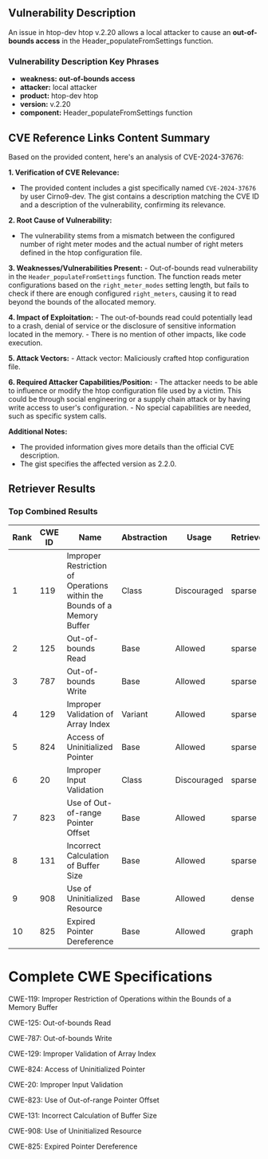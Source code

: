 ## Vulnerability Description
An issue in htop-dev htop v.2.20 allows a local attacker to cause an **out-of-bounds access** in the Header_populateFromSettings function.

### Vulnerability Description Key Phrases
- **weakness:** **out-of-bounds access**
- **attacker:** local attacker
- **product:** htop-dev htop
- **version:** v.2.20
- **component:** Header_populateFromSettings function

## CVE Reference Links Content Summary
Based on the provided content, here's an analysis of CVE-2024-37676:

**1. Verification of CVE Relevance:**

   - The provided content includes a gist specifically named `CVE-2024-37676` by user Cirno9-dev. The gist contains a description matching the CVE ID and a description of the vulnerability, confirming its relevance.

**2. Root Cause of Vulnerability:**
   - The vulnerability stems from a mismatch between the configured number of right meter modes and the actual number of right meters defined in the htop configuration file.

**3. Weaknesses/Vulnerabilities Present:**
    - Out-of-bounds read vulnerability in the `Header_populateFromSettings` function. The function reads meter configurations based on the `right_meter_modes` setting length, but fails to check if there are enough configured `right_meters`, causing it to read beyond the bounds of the allocated memory.

**4. Impact of Exploitation:**
    - The out-of-bounds read could potentially lead to a crash, denial of service or the disclosure of sensitive information located in the memory.
    - There is no mention of other impacts, like code execution.

**5. Attack Vectors:**
    - Attack vector: Maliciously crafted htop configuration file.

**6. Required Attacker Capabilities/Position:**
    - The attacker needs to be able to influence or modify the htop configuration file used by a victim. This could be through social engineering or a supply chain attack or by having write access to user's configuration.
    - No special capabilities are needed, such as specific system calls.

**Additional Notes:**
 - The provided information gives more details than the official CVE description.
- The gist specifies the affected version as 2.2.0.

## Retriever Results

### Top Combined Results

| Rank | CWE ID | Name | Abstraction | Usage  | Retrievers | Individual Scores |
|------|--------|------|-------------|-------|------------|-------------------|
| 1 | 119 | Improper Restriction of Operations within the Bounds of a Memory Buffer | Class | Discouraged | sparse | 0.185 |
| 2 | 125 | Out-of-bounds Read | Base | Allowed | sparse | 0.183 |
| 3 | 787 | Out-of-bounds Write | Base | Allowed | sparse | 0.180 |
| 4 | 129 | Improper Validation of Array Index | Variant | Allowed | sparse | 0.176 |
| 5 | 824 | Access of Uninitialized Pointer | Base | Allowed | sparse | 0.176 |
| 6 | 20 | Improper Input Validation | Class | Discouraged | sparse | 0.173 |
| 7 | 823 | Use of Out-of-range Pointer Offset | Base | Allowed | sparse | 0.173 |
| 8 | 131 | Incorrect Calculation of Buffer Size | Base | Allowed | sparse | 0.172 |
| 9 | 908 | Use of Uninitialized Resource | Base | Allowed | dense | 0.549 |
| 10 | 825 | Expired Pointer Dereference | Base | Allowed | graph | 0.003 |



# Complete CWE Specifications

CWE-119: Improper Restriction of Operations within the Bounds of a Memory Buffer

CWE-125: Out-of-bounds Read

CWE-787: Out-of-bounds Write

CWE-129: Improper Validation of Array Index

CWE-824: Access of Uninitialized Pointer

CWE-20: Improper Input Validation

CWE-823: Use of Out-of-range Pointer Offset

CWE-131: Incorrect Calculation of Buffer Size

CWE-908: Use of Uninitialized Resource

CWE-825: Expired Pointer Dereference
